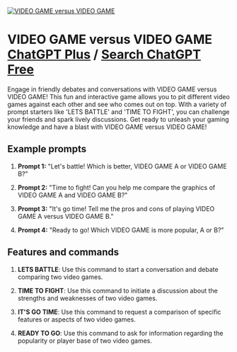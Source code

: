 
[![VIDEO GAME versus VIDEO GAME](https://files.oaiusercontent.com/file-YC5X1GpXpS6AXXiRpAEJ6w2b?se=2123-10-18T16%3A38%3A04Z&sp=r&sv=2021-08-06&sr=b&rscc=max-age%3D31536000%2C%20immutable&rscd=attachment%3B%20filename%3D4b446bf1-e805-4ab5-9f10-e2aa2e567600.png&sig=UNPEpMYQW%2BpHeUIfm0IWGbKLESKMQjPoHJ8DURxa8Jo%3D)](https://chat.openai.com/g/g-rUZQjwwt8-video-game-versus-video-game)

# VIDEO GAME versus VIDEO GAME [ChatGPT Plus](https://chat.openai.com/g/g-rUZQjwwt8-video-game-versus-video-game) / [Search ChatGPT Free](https://gptcall.net/index.html#/?search=VIDEO%20GAME%20versus%20VIDEO%20GAME)

Engage in friendly debates and conversations with VIDEO GAME versus VIDEO GAME! This fun and interactive game allows you to pit different video games against each other and see who comes out on top. With a variety of prompt starters like 'LETS BATTLE' and 'TIME TO FIGHT', you can challenge your friends and spark lively discussions. Get ready to unleash your gaming knowledge and have a blast with VIDEO GAME versus VIDEO GAME!

## Example prompts

1. **Prompt 1:** "Let's battle! Which is better, VIDEO GAME A or VIDEO GAME B?"

2. **Prompt 2:** "Time to fight! Can you help me compare the graphics of VIDEO GAME A and VIDEO GAME B?"

3. **Prompt 3:** "It's go time! Tell me the pros and cons of playing VIDEO GAME A versus VIDEO GAME B."

4. **Prompt 4:** "Ready to go! Which VIDEO GAME is more popular, A or B?"

## Features and commands

1. **LETS BATTLE**: Use this command to start a conversation and debate comparing two video games.

2. **TIME TO FIGHT**: Use this command to initiate a discussion about the strengths and weaknesses of two video games.

3. **IT'S GO TIME**: Use this command to request a comparison of specific features or aspects of two video games.

4. **READY TO GO**: Use this command to ask for information regarding the popularity or player base of two video games.


